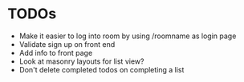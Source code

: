 # TODOs

- Make it easier to log into room by using /roomname as login page
- Validate sign up on front end
- Add info to front page
- Look at masonry layouts for list view?
- Don't delete completed todos on completing a list
